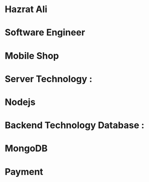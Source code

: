 # Hazrat Ali
# Software Engineer
# Mobile Shop


# Server Technology :
# Nodejs

# Backend Technology Database :
# MongoDB

# Payment 


